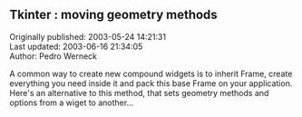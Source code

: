 ## Tkinter : moving geometry methods  
Originally published: 2003-05-24 14:21:31  
Last updated: 2003-06-16 21:34:05  
Author: Pedro Werneck  
  
A common way to create new compound widgets is to inherit Frame, create everything you need inside it and pack this base Frame on your application. Here's an alternative to this method, that sets geometry methods and options from a wiget to another...